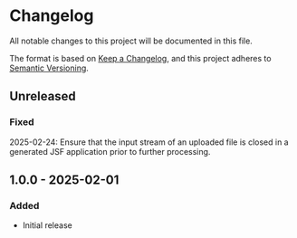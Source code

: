 # Changelog

All notable changes to this project will be documented in this file.

The format is based on [Keep a Changelog](https://keepachangelog.com/en/1.1.0/),
and this project adheres to [Semantic Versioning](https://semver.org/spec/v2.0.0.html).

## Unreleased
### Fixed
2025-02-24: Ensure that the input stream of an uploaded file is closed in a generated JSF application prior to further processing.

## 1.0.0 - 2025-02-01
### Added
- Initial release
